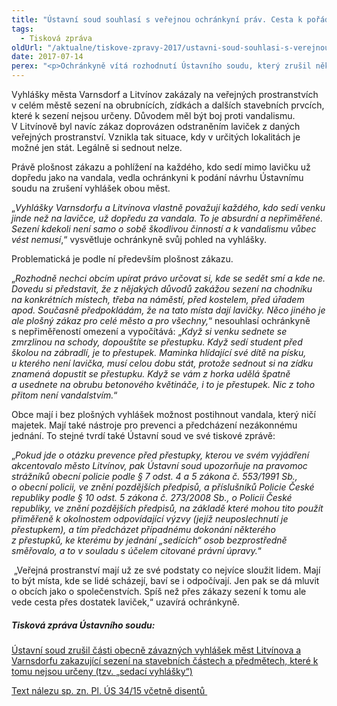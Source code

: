 ```yaml
---
title: "Ústavní soud souhlasí s veřejnou ochránkyní práv. Cesta k pořádku nevede přes plošné zákazy"
tags:
  - Tisková zpráva
oldUrl: "/aktualne/tiskove-zpravy-2017/ustavni-soud-souhlasi-s-verejnou-ochrankyni-prav-cesta-k-poradku-nevede-pres-plosne-za"
date: 2017-07-14
perex: "<p>Ochránkyně vítá rozhodnutí Ústavního soudu, který zrušil některá ustanovení vyhlášek měst Varnsdorf a Litvínov. ÚS v souladu s názorem ochránkyně potvrdil, že když všem lidem ve městě zakážeme sedět venku jinde než na lavičce, nevyřešíme tím problém vandalismu. Pouze z každého, kdo si sedne se zmrzlinou na zídku nebo před školou na zábradlí, uděláme pachatele přestupku. Lidé mají právo sednout si svobodně tam, kde sami uznají za vhodné. </p>"
---
```


<!-- imported from the old website -->

<p>Vyhlášky města Varnsdorf a Litvínov zakázaly na veřejných prostranstvích v celém městě sezení na obrubnících, zídkách a dalších stavebních prvcích, které k sezení nejsou určeny. Důvodem měl být boj proti vandalismu. V Litvínově byl navíc zákaz doprovázen odstraněním laviček z daných veřejných prostranství. Vznikla tak situace, kdy v určitých lokalitách je možné jen stát. Legálně si sednout nelze.</p> <p>Právě plošnost zákazu a pohlížení na každého, kdo sedí mimo lavičku už dopředu jako na vandala, vedla ochránkyni k podání návrhu Ústavnímu soudu na zrušení vyhlášek obou měst.</p> <p>„<i>Vyhlášky Varnsdorfu a Litvínova vlastně považují každého, kdo sedí venku jinde než na lavičce, už dopředu za vandala. To je absurdní a nepřiměřené. Sezení kdekoli není samo o sobě škodlivou činností a k vandalismu vůbec vést nemusí</i>,“ vysvětluje ochránkyně svůj pohled na vyhlášky. </p> <p>Problematická je podle ní především plošnost zákazu.</p> <p>„<i>Rozhodně nechci obcím upírat právo určovat si, kde se sedět smí a kde ne. Dovedu si představit, že z nějakých důvodů zakážou sezení na chodníku na konkrétních místech, třeba na náměstí, před kostelem, před úřadem apod. Současně předpokládám, že na tato místa dají lavičky. Něco jiného je ale plošný zákaz pro celé město a pro všechny,</i>“ nesouhlasí ochránkyně s nepřiměřeností omezení a vypočítává: „<i>Když si venku sednete se zmrzlinou na schody, dopouštíte se přestupku. Když sedí student před školou na zábradlí, je to přestupek. Maminka hlídající své dítě na písku, u kterého není lavička, musí celou dobu stát, protože sednout si na zídku znamená dopustit se přestupku. Když se vám z horka udělá špatně a usednete na obrubu betonového květináče, i to je přestupek. Nic z toho přitom není vandalstvím.</i>“</p> <p>Obce mají i bez plošných vyhlášek možnost postihnout vandala, který ničí majetek. Mají také nástroje pro prevenci a předcházení nezákonnému jednání. To stejné tvrdí také Ústavní soud ve své tiskové zprávě:</p> <p>„<i>Pokud jde o otázku prevence před přestupky, kterou ve svém vyjádření akcentovalo město Litvínov, pak Ústavní soud upozorňuje na pravomoc strážníků obecní policie podle § 7 odst. 4 a 5 zákona č. 553/1991 Sb., o obecní policii, ve znění pozdějších předpisů, a příslušníků Policie České republiky podle § 10 odst. 5 zákona č. 273/2008 Sb., o Policii České republiky, ve znění pozdějších předpisů, na základě které mohou tito použít přiměřeně k okolnostem odpovídající výzvy (jejíž neuposlechnutí je přestupkem), a tím předcházet případnému dokonání některého z přestupků, ke kterému by jednání „sedících“ osob bezprostředně směřovalo, a to v souladu s účelem citované právní úpravy.</i>“</p> <p> „Veřejná prostranství mají už ze své podstaty co nejvíce sloužit lidem. Mají to být místa, kde se lidé scházejí, baví se i odpočívají. Jen pak se dá mluvit o obcích jako o společenstvích. Spíš než přes zákazy sezení k tomu ale vede cesta přes dostatek laviček,“ uzavírá ochránkyně.</p><h5>Tisková zpráva Ústavního soudu:</h5><p><a title="Otevření do nového okna" href="http://www.usoud.cz/aktualne/ustavni-soud-zrusil-casti-obecne-zavaznych-vyhlasek-mest-litvinova-a-varnsdorfu-zakazuj/" target="_blank">Ústavní soud zrušil části obecně závazných vyhlášek měst Litvínova a Varnsdorfu zakazující sezení na stavebních částech a předmětech, které k tomu nejsou určeny (tzv. „sedací vyhlášky“)</a> <img alt="" src="https://www.ochrance.cz/typo3/ext/od_linkdesc/icons/external.gif" class="od_linkdesc_icon_external" /></p><p></p><p><a title="Otevření do nového okna" href="http://www.usoud.cz/fileadmin/user_upload/p-34-15__vcetne_disentu_.pdf" target="_blank">Text nálezu sp. zn. Pl. ÚS 34/15 včetně disentů </a> <img alt="" src="https://www.ochrance.cz/typo3/ext/od_linkdesc/icons/external.gif" class="od_linkdesc_icon_external" /></p>
